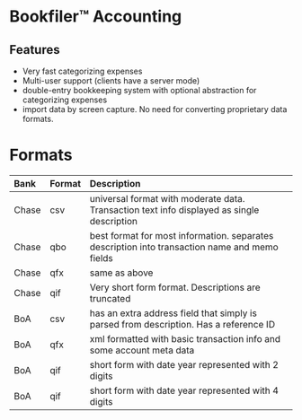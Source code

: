 # Bookfiler™ Accounting

## Features

* Very fast categorizing expenses
* Multi-user support (clients have a server mode)
* double-entry bookkeeping system with optional abstraction for categorizing expenses
* import data by screen capture. No need for converting proprietary data formats.

# Formats

| Bank | Format | Description |
|:-- |:-- |:-- |
|Chase|csv|universal format with moderate data. Transaction text info displayed as single description |
|Chase|qbo|best format for most information. separates description into transaction name and memo fields|
|Chase|qfx|same as above|
|Chase|qif|Very short form format. Descriptions are truncated|
|BoA|csv|has an extra address field that simply is parsed from description. Has a reference ID|
|BoA|qfx|xml formatted with basic transaction info and some account meta data|
|BoA|qif|short form with date year represented with 2 digits|
|BoA|qif|short form with date year represented with 4 digits|

